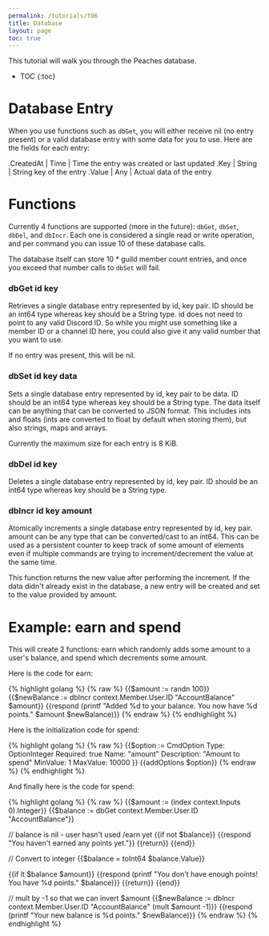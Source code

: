 ```yaml
---
permalink: /tutorials/t06
title: Database
layout: page
toc: true
---
```


This tutorial will walk you through the Peaches database.

* TOC
{:toc}

# Database Entry

When you use functions such as `dbGet`, you will either receive nil (no entry present) or a valid database entry with some data for you to use. Here are the fields for each entry:

.CreatedAt | Time | Time the entry was created or last updated
.Key       | String | String key of the entry
.Value     | Any | Actual data of the entry

# Functions

Currently 4 functions are supported (more in the future): `dbGet`, `dbSet`, `dbDel`, and `dbIncr`. Each one is considered a single read or write operation, and per command you can issue 10 of these database calls.

The database itself can store 10 * guild member count entries, and once you exceed that number calls to `dbSet` will fail.

### dbGet id key

Retrieves a single database entry represented by id, key pair. ID should be an int64 type whereas key should be a String type. id does not need to point to any valid Discord ID. So while you might use something like a member ID or a channel ID here, you could also give it any valid number that you want to use.

If no entry was present, this will be nil.

### dbSet id key data

Sets a single database entry represented by id, key pair to be data. ID should be an int64 type whereas key should be a String type. The data itself can be anything that can be converted to JSON format. This includes ints and floats (ints are converted to float by default when storing them), but also strings, maps and arrays.

Currently the maximum size for each entry is 8 KiB.

### dbDel id key

Deletes a single database entry represented by id, key pair. ID should be an int64 type whereas key should be a String type.

### dbIncr id key amount

Atomically increments a single database entry represented by id, key pair. amount can be any type that can be converted/cast to an int64. This can be used as a persistent counter to keep track of some amount of elements even if multiple commands are trying to increment/decrement the value at the same time.

This function returns the new value after performing the increment. If the data didn't already exist in the database, a new entry will be created and set to the value provided by amount.

# Example: earn and spend

This will create 2 functions: earn which randomly adds some amount to a user's balance, and spend which decrements some amount.

Here is the code for earn:

{% highlight golang %}
{% raw %}
{{$amount := randn 100}}
{{$newBalance := dbIncr context.Member.User.ID "AccountBalance" $amount}}
{{respond (printf "Added %d to your balance. You now have %d points." $amount $newBalance)}}
{% endraw %}
{% endhighlight %}

Here is the initialization code for spend:

{% highlight golang %}
{% raw %}
{{$option := CmdOption
    Type: OptionInteger 
    Required: true
    Name: "amount"
    Description: "Amount to spend"
    MinValue: 1
    MaxValue: 10000
}}
{{addOptions $option}}
{% endraw %}
{% endhighlight %}

And finally here is the code for spend:

{% highlight golang %}
{% raw %}
{{$amount := (index context.Inputs 0).Integer}}
{{$balance := dbGet context.Member.User.ID "AccountBalance"}}

// balance is nil - user hasn't used /earn yet
{{if not $balance}}
    {{respond "You haven't earned any points yet."}}
    {{return}}
{{end}}

// Convert to integer
{{$balance = toInt64 $balance.Value}}

{{if lt $balance $amount}}
    {{respond (printf "You don't have enough points! You have %d points." $balance)}}
    {{return}}
{{end}}

// mult by -1 so that we can invert $amount
{{$newBalance := dbIncr context.Member.User.ID "AccountBalance" (mult $amount -1)}}
{{respond (printf "Your new balance is %d points." $newBalance)}}
{% endraw %}
{% endhighlight %}